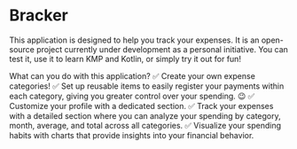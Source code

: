 # Bracker

This application is designed to help you track your expenses. It is an open-source project currently under development as a personal initiative. You can test it, use it to learn KMP and Kotlin, or simply try it out for fun!

What can you do with this application?
✅ Create your own expense categories!
✅ Set up reusable items to easily register your payments within each category, giving you greater control over your spending. 😉
✅ Customize your profile with a dedicated section.
✅ Track your expenses with a detailed section where you can analyze your spending by category, month, average, and total across all categories.
✅ Visualize your spending habits with charts that provide insights into your financial behavior.
